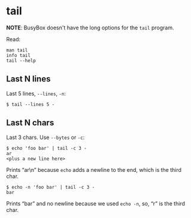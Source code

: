 # tail

**NOTE**: BusyBox doesn't have the long options for the `tail` program.

Read:

```shell-session
man tail
info tail
tail --help
```



## Last N lines

Last 5 lines, `--lines`, `-n`:

```shell-session
$ tail --lines 5 -
```



## Last N chars

Last 3 chars. Use `--bytes` or `-c`:

```shell-session
$ echo 'foo bar' | tail -c 3 -
ar
<plus a new line here>
```

Prints “ar\n” because `echo` adds a newline to the end, which is the third char.

```shell-session
$ echo -n 'foo bar' | tail -c 3 -
bar
```

Prints “bar” and no newline because we used `echo -n`, so, “r” is the third char.


